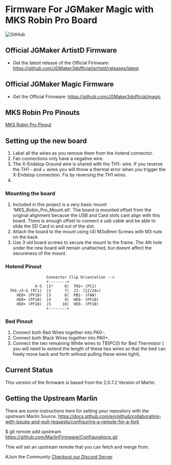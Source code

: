 # Firmware For JGMaker Magic with MKS Robin Pro Board
![GitHub](https://img.shields.io/github/license/JGMaker3dofficial/artistd.svg)
## Official JGMaker ArtistD Firmware 
* Get the latest release of the Official Firmware: https://github.com/JGMaker3dofficial/artistd/releases/latest
## Official JGMaker Magic Firmware 
* Get the Official Firmware: https://github.com/JGMaker3dofficial/magic
## MKS Robin Pro Pinouts
[MKS Robin Pro Pinout](https://github.com/makerbase-mks/MKS-Robin-Pro/blob/master/hardware/MKS%20Robin%20Pro%20V1.0_001/MKS%20Robin%20Pro%20V1.0_001%20PIN.pdf)

## Setting up the new board

1.  Label all the wires as you remove them from the hotend connector.
2.  Fan connections only have a negative wire.
3.  The X-Endstop Ground wire is shared with the TH1- wire. If you reverse the TH1 - and + wires you will throw a thermal error when you trigger the X-Endstop connection.  Fix by reversing the TH1 wires.
4. 
### Mounting the board

1. Included in this project is a very basic mount 'MKS_Robin_Pro_Mount.stl'.  The board is mounted offset from the original alignment because the USB and Card slots cant align with this board.  There is enough offset to connect a usb cable and be able to slide the SD Card in and out of the slot.
2. Attach the board to the mount using (4) M3x8mm Screws with M3 nuts on the back.
3. Use 3 old board screws to secure the mount to the frame. The 4th hole under the new board will remain unattached, but doesnt affect the secureness of the mount.
### Hotend Pinout
                      Connector Clip Orientation -->
                      +--------+
                 X-S  |1*     6|  TH1+ (PC1)
      TH1-/X-G (PC1)  |2      7|  J1- (12/24v)
         HE0+ (PF10)  |3      8|  PB1- (FAN)
         HE0+ (PF10)  |4      9|  HE0- (PF10)
         HE0+ (PF10)  |5     10|  HE0- (PF10)
                      +--------+
             
### Bed Pinout

1. Connect both Red Wires together into PA0-.
2. Connect both Black Wires together into PA0+.
3. Connect the two remaining White wires to TB(PC0) for Bed Thermistor ( you will need to extend the length of these two wires so that the bed can freely move back and forth without pulling these wires tight).

## Current Status
This version of the firmware is based from the 2.0.7.2 Version of Marlin. 

## Getting the Upstream Marlin
There are some instructions here for setting your repository with the upstream Marlin Source. 
https://docs.github.com/en/github/collaborating-with-issues-and-pull-requests/configuring-a-remote-for-a-fork

$ git remote add upstream https://github.com/MarlinFirmware/Configurations.git

Thie will set an upstream remote that you can fetch and merge from. 

#Join the Community
[Checkout our Discord Server](https://discord.gg/H97VgdSwjF)
